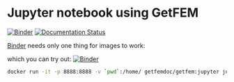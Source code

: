 # Jupyter notebook using GetFEM

[![Binder](https://mybinder.org/badge_logo.svg)](https://mybinder.org/v2/gh/getfem-doc/getfem-examples/master?urlpath=lab)
[![Documentation Status](https://readthedocs.org/projects/getfem-examples/badge/?version=latest)](https://getfem-examples.readthedocs.io/en/latest/?badge=latest)

[Binder](https://mybinder.org) needs only one thing for images to work:

which you can try out: [![Binder](https://mybinder.org/badge_logo.svg)](https://mybinder.org/v2/gh/getfem-doc/getfem-examples/master?urlpath=lab)

```bash
docker run -it -p 8888:8888 -v `pwd`:/home/ getfemdoc/getfem:jupyter jupyter lab --allow-root --ip=0.0.0.0 --no-browser
```
